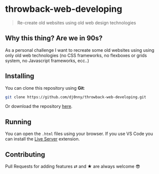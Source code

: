 # throwback-web-developing

> Re-create old websites using old web design technologies

## Why this thing? Are we in 90s? 

As a personal challenge I want to recreate some old websites using using only old web technologies (no CSS frameworks, no flexboxes or grids system, no Javascript frameworks, ecc..)

## Installing

You can clone this repository using __Git__:
```bash
git clone https://github.com/dj0nny/throwback-web-developing.git
```

Or download the repository [here](https://github.com/dj0nny/throwback-web-developing/archive/develop.zip).

## Running

You can open the `.html` files using your browser. If you use VS Code you can install the [Live Server](https://marketplace.visualstudio.com/items?itemName=ritwickdey.LiveServer) extension.

## Contributing

Pull Requests for adding features ⇄ and ★ are always welcome 😎